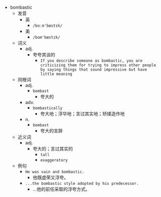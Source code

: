 - bombastic
  - 发音
    - 英
      - `/bɑːm'bæstɪk/`
    - 美
      - `/bɑm'bæstɪk/`
  - 词义
    - adj.
      - 夸夸其谈的
        - `If you describe someone as bombastic, you are criticizing them for trying to impress other people by saying things that sound impressive but have little meaning`
  - 同根词
    - adj.
      - `bombast`
        - 夸大的
    - adv.
      - `bombastically`
        - 夸大地；浮华地；言过其实地；矫揉造作地
    - n.
      - `bombast`
        - 夸大的言辞
  - 近义词
    - adj.
      - 夸大的；言过其实的
        - `tall`
        - `exaggeratory`
  - 例句
    - `He was vain and bombastic.`
      - 他既虚荣又浮夸。
    - `...the bombastic style adopted by his predecessor.`
      - …他的前任采取的浮夸方式。

